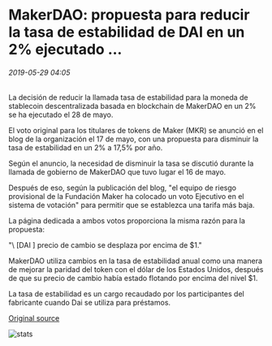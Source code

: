 # MakerDAO: propuesta para reducir la tasa de estabilidad de DAI en un 2% ejecutado ...

###### 2019-05-29 04:05

La decisión de reducir la llamada tasa de estabilidad para la moneda de stablecoin descentralizada basada en blockchain de MakerDAO en un 2% se ha ejecutado el 28 de mayo.

El voto original para los titulares de tokens de Maker (MKR) se anunció en el blog de la organización el 17 de mayo, con una propuesta para disminuir la tasa de estabilidad en un 2% a 17,5% por año.

Según el anuncio, la necesidad de disminuir la tasa se discutió durante la llamada de gobierno de MakerDAO que tuvo lugar el 16 de mayo.

Después de eso, según la publicación del blog, "el equipo de riesgo provisional de la Fundación Maker ha colocado un voto Ejecutivo en el sistema de votación" para permitir que se establezca una tarifa más baja.

La página dedicada a ambos votos proporciona la misma razón para la propuesta:

"\ [DAI \] precio de cambio se desplaza por encima de $1."

MakerDAO utiliza cambios en la tasa de estabilidad anual como una manera de mejorar la paridad del token con el dólar de los Estados Unidos, después de que su precio de cambio había estado flotando por encima del nivel $1.

La tasa de estabilidad es un cargo recaudado por los participantes del fabricante cuando Dai se utiliza para préstamos.

[Original source](https://cointelegraph.com/news/makerdao-proposal-to-lower-dai-stability-fee-by-2-executed)

![stats](https://c.statcounter.com/11760860/0/a89fa40b/1/ "stats")